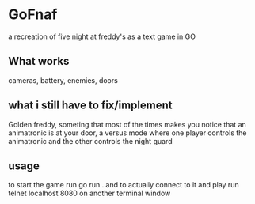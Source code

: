 # GoFnaf
a recreation of five night at freddy's as a text game in GO 

## What works
cameras, battery, enemies, doors

## what i still have to fix/implement
Golden freddy, someting that most of the times makes you notice that an animatronic is at your door,  a versus mode where one player controls the animatronic and the other controls the night guard

## usage
to start the game run 
go run . and to actually connect to it and play run telnet localhost 8080 on another terminal window
